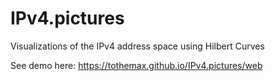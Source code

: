 # IPv4.pictures
Visualizations of the IPv4 address space using Hilbert Curves

See demo here: https://tothemax.github.io/IPv4.pictures/web
